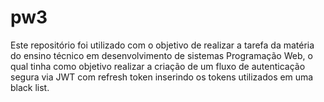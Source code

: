 # pw3

Este repositório foi utilizado com o objetivo de realizar a tarefa da matéria do ensino técnico em desenvolvimento de sistemas Programação Web, o qual tinha como objetivo realizar a criação de um fluxo de autenticação segura via JWT com refresh token inserindo os tokens utilizados em uma black list.
